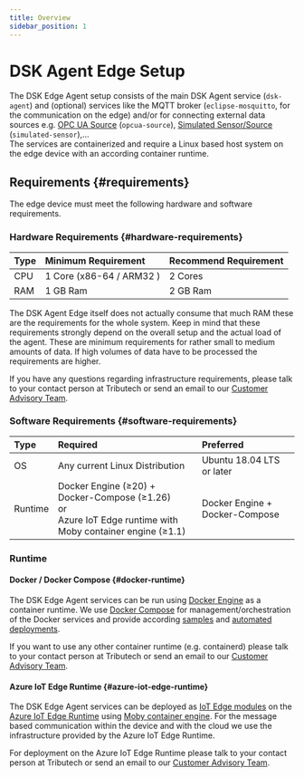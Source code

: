 ```yaml
---
title: Overview
sidebar_position: 1
---
```


# DSK Agent Edge Setup

The DSK Edge Agent setup consists of the main DSK Agent service (`dsk-agent`) and (optional) services like the MQTT broker (`eclipse-mosquitto`, for the communication on the edge) and/or for connecting external data sources e.g. [OPC UA Source](./sources/opc-ua) (`opcua-source`), [Simulated Sensor/Source](./sources/simulated) (`simulated-sensor`),...  
The services are containerized and require a Linux based host system on the edge device with an according container runtime.

## Requirements {#requirements}

The edge device must meet the following hardware and software requirements.

### Hardware Requirements {#hardware-requirements}

| Type | Minimum Requirement      | Recommend Requirement |
| :--- | :----------------------- | :-------------------- |
| CPU  | 1 Core (x86-64 / ARM32 ) | 2 Cores               |
| RAM  | 1 GB Ram                 | 2 GB Ram              |

The DSK Agent Edge itself does not actually consume that much RAM these are the requirements for the whole system. Keep in mind that these requirements strongly depend on the overall setup and the actual load of the agent. These are minimum requirements for rather small to medium amounts of data. If high volumes of data have to be processed the requirements are higher.

If you have any questions regarding infrastructure requirements, please talk to your contact person at Tributech or send an email to our [Customer Advisory Team](mailto:customer-advisory@tributech.io).

### Software Requirements {#software-requirements}

| Type    | Required                                                                                                         | Preferred                      |
| :------ | :--------------------------------------------------------------------------------------------------------------- | :----------------------------- |
| OS      | Any current Linux Distribution                                                                                   | Ubuntu 18.04 LTS or later      |
| Runtime | Docker Engine (≥20) + Docker-Compose (≥1.26)<br/>or<br/>Azure IoT Edge runtime with Moby container engine (≥1.1) | Docker Engine + Docker-Compose |

### Runtime

#### Docker / Docker Compose {#docker-runtime}

The DSK Edge Agent services can be run using [Docker Engine](https://docs.docker.com/engine/) as a container runtime. We use [Docker Compose](https://docs.docker.com/compose/) for management/orchestration of the Docker services and provide according [samples](./docker-compose#agent-manual-setup) and [automated deployments](./docker-compose#agent-automated-setup).

If you want to use any other container runtime (e.g. containerd) please talk to your contact person at Tributech or send an email to our [Customer Advisory Team](https://www.tributech.io/about-us/).

#### Azure IoT Edge Runtime {#azure-iot-edge-runtime}

The DSK Edge Agent services can be deployed as [IoT Edge modules](https://docs.microsoft.com/en-us/azure/iot-edge/iot-edge-modules) on the [Azure IoT Edge Runtime](https://docs.microsoft.com/en-us/azure/iot-edge/about-iot-edge) using [Moby container engine](https://docs.microsoft.com/en-us/azure/iot-edge/support?view=iotedge-2020-11#container-engines). For the message based communication within the device and with the cloud we use the infrastructure provided by the Azure IoT Edge Runtime.

For deployment on the Azure IoT Edge Runtime please talk to your contact person at Tributech or send an email to our [Customer Advisory Team](https://www.tributech.io/about-us/).
